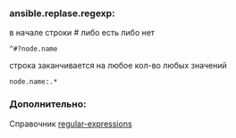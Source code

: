 ### ansible.replase.regexp:  
в начале строки # либо есть либо нет  
```
^#?node.name
```
строка заканчивается на любое кол-во любых значений  
```
node.name:.*
```

### Дополнительно:
Справочник [regular-expressions](http://www.regular-expressions.info/)
